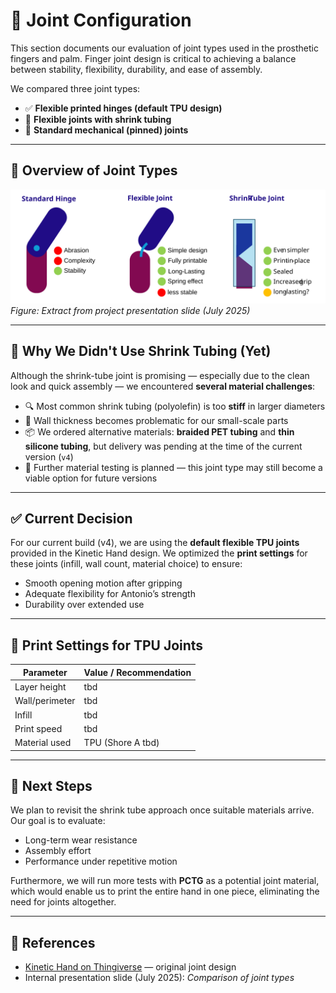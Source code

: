 # 🔗 Joint Configuration

This section documents our evaluation of joint types used in the prosthetic fingers and palm. Finger joint design is critical to achieving a balance between stability, flexibility, durability, and ease of assembly.

We compared three joint types:

- ✅ **Flexible printed hinges (default TPU design)**  
- 🧪 **Flexible joints with shrink tubing**  
- 🧩 **Standard mechanical (pinned) joints**

---

## 📸 Overview of Joint Types

![Joint Types Comparison](./images/joint-configuration.svg)
*Figure: Extract from project presentation slide (July 2025)*



---

## 💬 Why We Didn't Use Shrink Tubing (Yet)

Although the shrink-tube joint is promising — especially due to the clean look and quick assembly — we encountered **several material challenges**:

- 🔍 Most common shrink tubing (polyolefin) is too **stiff** in larger diameters
- 🔄 Wall thickness becomes problematic for our small-scale parts
- 📦 We ordered alternative materials: **braided PET tubing** and **thin silicone tubing**, but delivery was pending at the time of the current version (`v4`)
- 🧪 Further material testing is planned — this joint type may still become a viable option for future versions

---

## ✅ Current Decision

For our current build (v4), we are using the **default flexible TPU joints** provided in the Kinetic Hand design. We optimized the **print settings** for these joints (infill, wall count, material choice) to ensure:

- Smooth opening motion after gripping
- Adequate flexibility for Antonio’s strength
- Durability over extended use

---

## 🧰 Print Settings for TPU Joints

| Parameter         | Value / Recommendation         |
|-------------------|--------------------------------|
| Layer height      | tbd                            |
| Wall/perimeter    | tbd                            |
| Infill            | tbd                            |
| Print speed       | tbd                            |
| Material used     | TPU (Shore A tbd)              |

---

## 📌 Next Steps

We plan to revisit the shrink tube approach once suitable materials arrive. Our goal is to evaluate:

- Long-term wear resistance
- Assembly effort
- Performance under repetitive motion

Furthermore, we will run more tests with **PCTG** as a potential joint material, which would enable us to print the entire hand in one piece, eliminating the need for joints altogether.

---

## 📎 References

- [Kinetic Hand on Thingiverse](https://www.thingiverse.com/thing:4618922) — original joint design
- Internal presentation slide (July 2025): *Comparison of joint types*
